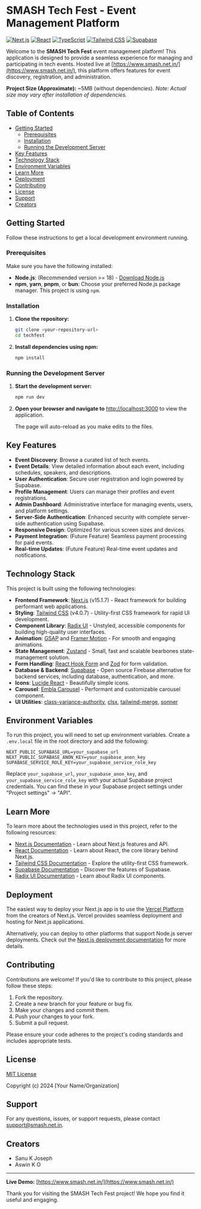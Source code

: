 # SMASH Tech Fest - Event Management Platform

[![Next.js](https://img.shields.io/badge/Next.js-black?style=for-the-badge&logo=next.js&logoColor=white)](https://nextjs.org/)
[![React](https://img.shields.io/badge/React-20232A?style=for-the-badge&logo=react&logoColor=61DAFB)](https://reactjs.org/)
[![TypeScript](https://img.shields.io/badge/TypeScript-007ACC?style=for-the-badge&logo=typescript&logoColor=white)](https://www.typescriptlang.org/)
[![Tailwind CSS](https://img.shields.io/badge/Tailwind_CSS-38B2AC?style=for-the-badge&logo=tailwind-css&logoColor=white)](https://tailwindcss.com/)
[![Supabase](https://img.shields.io/badge/Supabase-3ECF8E?style=for-the-badge&logo=supabase&logoColor=white)](https://supabase.com/)

Welcome to the **SMASH Tech Fest** event management platform! This application is designed to provide a seamless experience for managing and participating in tech events. Hosted live at [https://www.smash.net.in/](https://www.smash.net.in/), this platform offers features for event discovery, registration, and administration.

**Project Size (Approximate):** ~5MB (without dependencies). _Note: Actual size may vary after installation of dependencies._

## Table of Contents

- [Getting Started](#getting-started)
  - [Prerequisites](#prerequisites)
  - [Installation](#installation)
  - [Running the Development Server](#running-the-development-server)
- [Key Features](#key-features)
- [Technology Stack](#technology-stack)
- [Environment Variables](#environment-variables)
- [Learn More](#learn-more)
- [Deployment](#deployment)
- [Contributing](#contributing)
- [License](#license)
- [Support](#support)
- [Creators](#creators)

## Getting Started

Follow these instructions to get a local development environment running.

### Prerequisites

Make sure you have the following installed:

- **Node.js**: (Recommended version >= 18) - [Download Node.js](https://nodejs.org/)
- **npm**, **yarn**, **pnpm**, or **bun**: Choose your preferred Node.js package manager. This project is using `npm`.

### Installation

1. **Clone the repository:**

   ```bash
   git clone <your-repository-url>
   cd techfest
   ```

2. **Install dependencies using npm:**

   ```bash
   npm install
   ```

### Running the Development Server

1. **Start the development server:**

   ```bash
   npm run dev
   ```

2. **Open your browser and navigate to** [http://localhost:3000](http://localhost:3000) to view the application.

   The page will auto-reload as you make edits to the files.

## Key Features

- **Event Discovery**: Browse a curated list of tech events.
- **Event Details**: View detailed information about each event, including schedules, speakers, and descriptions.
- **User Authentication**: Secure user registration and login powered by Supabase.
- **Profile Management**: Users can manage their profiles and event registrations.
- **Admin Dashboard**: Administrative interface for managing events, users, and platform settings.
- **Server-Side Authentication**: Enhanced security with complete server-side authentication using Supabase.
- **Responsive Design**: Optimized for various screen sizes and devices.
- **Payment Integration**: (Future Feature) Seamless payment processing for paid events.
- **Real-time Updates**: (Future Feature) Real-time event updates and notifications.

## Technology Stack

This project is built using the following technologies:

- **Frontend Framework**: [Next.js](https://nextjs.org/) (v15.1.7) - React framework for building performant web applications.
- **Styling**: [Tailwind CSS](https://tailwindcss.com/) (v4.0.7) - Utility-first CSS framework for rapid UI development.
- **Component Library**: [Radix UI](https://www.radix-ui.com/) - Unstyled, accessible components for building high-quality user interfaces.
- **Animation**: [GSAP](https://greensock.com/gsap/) and [Framer Motion](https://www.framer.com/motion/) - For smooth and engaging animations.
- **State Management**: [Zustand](https://zustand-demo.pmnd.rs/) - Small, fast and scalable bearbones state-management solution.
- **Form Handling**: [React Hook Form](https://react-hook-form.com/) and [Zod](https://zod.dev/) for form validation.
- **Database & Backend**: [Supabase](https://supabase.com/) - Open source Firebase alternative for backend services, including database, authentication, and more.
- **Icons**: [Lucide React](https://lucide.dev/) - Beautifully simple icons.
- **Carousel**: [Embla Carousel](https://www.embla-carousel.com/) - Performant and customizable carousel component.
- **UI Utilities**: [class-variance-authority](https://cva.style/), [clsx](https://www.npmjs.com/package/clsx), [tailwind-merge](https://www.npmjs.com/package/tailwind-merge), [sonner](https://sonner.emilkowalski.com/)

## Environment Variables

To run this project, you will need to set up environment variables. Create a `.env.local` file in the root directory and add the following:

```env
NEXT_PUBLIC_SUPABASE_URL=your_supabase_url
NEXT_PUBLIC_SUPABASE_ANON_KEY=your_supabase_anon_key
SUPABASE_SERVICE_ROLE_KEY=your_supabase_service_role_key
```

Replace `your_supabase_url`, `your_supabase_anon_key`, and `your_supabase_service_role_key` with your actual Supabase project credentials. You can find these in your Supabase project settings under "Project settings" -> "API".

## Learn More

To learn more about the technologies used in this project, refer to the following resources:

- [Next.js Documentation](https://nextjs.org/docs) - Learn about Next.js features and API.
- [React Documentation](https://reactjs.org/docs) - Learn about React, the core library behind Next.js.
- [Tailwind CSS Documentation](https://tailwindcss.com/docs) - Explore the utility-first CSS framework.
- [Supabase Documentation](https://supabase.com/docs) - Discover the features of Supabase.
- [Radix UI Documentation](https://www.radix-ui.com/docs) - Learn about Radix UI components.

## Deployment

The easiest way to deploy your Next.js app is to use the [Vercel Platform](https://vercel.com/new?utm_medium=default-template&filter=next.js&utm_source=create-next-app&utm_campaign=create-next-app-readme) from the creators of Next.js. Vercel provides seamless deployment and hosting for Next.js applications.

Alternatively, you can deploy to other platforms that support Node.js server deployments. Check out the [Next.js deployment documentation](https://nextjs.org/docs/app/building-your-application/deploying) for more details.

## Contributing

Contributions are welcome! If you'd like to contribute to this project, please follow these steps:

1. Fork the repository.
2. Create a new branch for your feature or bug fix.
3. Make your changes and commit them.
4. Push your changes to your fork.
5. Submit a pull request.

Please ensure your code adheres to the project's coding standards and includes appropriate tests.

## License

[MIT License](LICENSE)

Copyright (c) 2024 [Your Name/Organization]

## Support

For any questions, issues, or support requests, please contact [support@smash.net.in](mailto:support@smash.net.in).

## Creators

- Sanu K Joseph
- Aswin K O

---

**Live Demo:** [https://www.smash.net.in/](https://www.smash.net.in/)

Thank you for visiting the SMASH Tech Fest project! We hope you find it useful and engaging.
